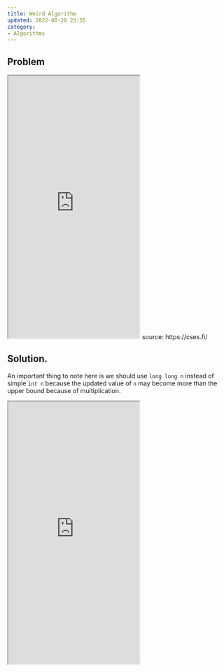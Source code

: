 ```yaml
---
title: Weird Algorithm
updated: 2022-08-28 23:55
category: 
- Algorithms
---
```


## Problem 

<iframe src="https://cses.fi/problemset/task/1068" title="Weird"  height="600"></iframe>
source: https://cses.fi/

## Solution.

An important thing to note here is we should use `long long n` instead of simple `int n` because the updated value of `n` may become more than the upper bound because of multiplication.

<iframe src="https://www.jdoodle.com/iembed/v0/umV" title="Weird"  height="600"></iframe>
